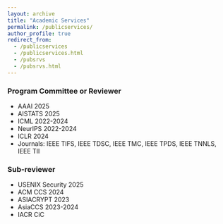 ```yaml
---
layout: archive
title: "Academic Services"
permalink: /publicservices/
author_profile: true
redirect_from: 
  - /publicservices
  - /publicservices.html
  - /pubsrvs
  - /pubsrvs.html
---
```


### Program Committee or Reviewer
+ AAAI 2025
+ AISTATS 2025
+ ICML 2022-2024
+ NeurIPS 2022-2024
+ ICLR 2024
+ Journals: IEEE TIFS, IEEE TDSC, IEEE TMC, IEEE TPDS, IEEE TNNLS, IEEE TII

### Sub-reviewer
+ USENIX Security 2025
+ ACM CCS 2024
+ ASIACRYPT 2023
+ AsiaCCS 2023-2024
+ IACR CiC

